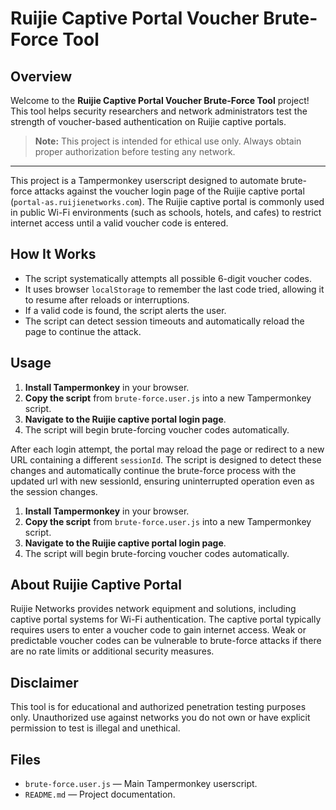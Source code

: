 # Ruijie Captive Portal Voucher Brute-Force Tool

## Overview

Welcome to the **Ruijie Captive Portal Voucher Brute-Force Tool** project! This tool helps security researchers and network administrators test the strength of voucher-based authentication on Ruijie captive portals.

> **Note:** This project is intended for ethical use only. Always obtain proper authorization before testing any network.

---

This project is a Tampermonkey userscript designed to automate brute-force attacks against the voucher login page of the Ruijie captive portal (`portal-as.ruijienetworks.com`). The Ruijie captive portal is commonly used in public Wi-Fi environments (such as schools, hotels, and cafes) to restrict internet access until a valid voucher code is entered.

## How It Works

- The script systematically attempts all possible 6-digit voucher codes.
- It uses browser `localStorage` to remember the last code tried, allowing it to resume after reloads or interruptions.
- If a valid code is found, the script alerts the user.
- The script can detect session timeouts and automatically reload the page to continue the attack.

## Usage

1. **Install Tampermonkey** in your browser.
2. **Copy the script** from `brute-force.user.js` into a new Tampermonkey script.
3. **Navigate to the Ruijie captive portal login page**.
4. The script will begin brute-forcing voucher codes automatically.

After each login attempt, the portal may reload the page or redirect to a new URL containing a different `sessionId`. The script is designed to detect these changes and automatically continue the brute-force process with the updated url with new sessionId, ensuring uninterrupted operation even as the session changes.

1. **Install Tampermonkey** in your browser.
2. **Copy the script** from `brute-force.user.js` into a new Tampermonkey script.
3. **Navigate to the Ruijie captive portal login page**.
4. The script will begin brute-forcing voucher codes automatically.

## About Ruijie Captive Portal

Ruijie Networks provides network equipment and solutions, including captive portal systems for Wi-Fi authentication. The captive portal typically requires users to enter a voucher code to gain internet access. Weak or predictable voucher codes can be vulnerable to brute-force attacks if there are no rate limits or additional security measures.

## Disclaimer

This tool is for educational and authorized penetration testing purposes only. Unauthorized use against networks you do not own or have explicit permission to test is illegal and unethical.

## Files

- `brute-force.user.js` — Main Tampermonkey userscript.
- `README.md` — Project documentation.
